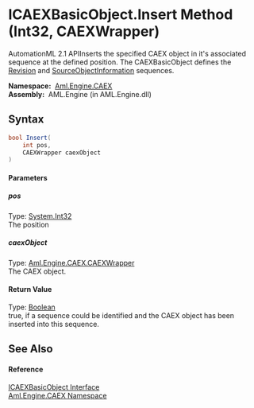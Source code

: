 ICAEXBasicObject.Insert Method (Int32, CAEXWrapper)
===================================================
AutomationML 2.1 APIInserts the specified CAEX object in it's associated sequence at the defined position. The CAEXBasicObject defines the [Revision][1] and [SourceObjectInformation][2] sequences.

  **Namespace:**  [Aml.Engine.CAEX][3]  
  **Assembly:**  AML.Engine (in AML.Engine.dll)

Syntax
------

```csharp
bool Insert(
	int pos,
	CAEXWrapper caexObject
)
```

#### Parameters

##### *pos*
Type: [System.Int32][4]  
The position

##### *caexObject*
Type: [Aml.Engine.CAEX.CAEXWrapper][5]  
The CAEX object.

#### Return Value
Type: [Boolean][6]  
 true, if a sequence could be identified and the CAEX object has been inserted into this sequence. 

See Also
--------

#### Reference
[ICAEXBasicObject Interface][7]  
[Aml.Engine.CAEX Namespace][3]  

[1]: Revision.md
[2]: SourceObjectInformation.md
[3]: ../README.md
[4]: https://docs.microsoft.com/dotnet/api/system.int32
[5]: ../CAEXWrapper/README.md
[6]: https://docs.microsoft.com/dotnet/api/system.boolean
[7]: README.md
[8]: https://www.automationml.org
[9]: ../../icons/logoShade.png